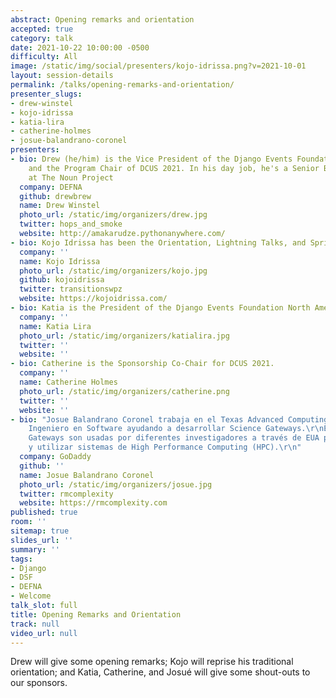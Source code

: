 ```yaml
---
abstract: Opening remarks and orientation
accepted: true
category: talk
date: 2021-10-22 10:00:00 -0500
difficulty: All
image: /static/img/social/presenters/kojo-idrissa.png?v=2021-10-01
layout: session-details
permalink: /talks/opening-remarks-and-orientation/
presenter_slugs:
- drew-winstel
- kojo-idrissa
- katia-lira
- catherine-holmes
- josue-balandrano-coronel
presenters:
- bio: Drew (he/him) is the Vice President of the Django Events Foundation North America
    and the Program Chair of DCUS 2021. In his day job, he's a Senior Backend Engineer
    at The Noun Project
  company: DEFNA
  github: drewbrew
  name: Drew Winstel
  photo_url: /static/img/organizers/drew.jpg
  twitter: hops_and_smoke
  website: http://amakarudze.pythonanywhere.com/
- bio: Kojo Idrissa has been the Orientation, Lightning Talks, and Sprints Chair at DCUS for many years. This year, he's only doing the first one, but that doesn't mean he loves you any less.
  company: ''
  name: Kojo Idrissa
  photo_url: /static/img/organizers/kojo.jpg
  github: kojoidrissa
  twitter: transitionswpz
  website: https://kojoidrissa.com/
- bio: Katia is the President of the Django Events Foundation North America.
  company: ''
  name: Katia Lira
  photo_url: /static/img/organizers/katialira.jpg
  twitter: ''
  website: ''
- bio: Catherine is the Sponsorship Co-Chair for DCUS 2021.
  company: ''
  name: Catherine Holmes
  photo_url: /static/img/organizers/catherine.png
  twitter: ''
  website: ''
- bio: "Josue Balandrano Coronel trabaja en el Texas Advanced Computing Center como
    Ingeniero en Software ayudando a desarrollar Science Gateways.\r\nEstas Science
    Gateways son usadas por diferentes investigadores a través de EUA para colaborar
    y utilizar sistemas de High Performance Computing (HPC).\r\n"
  company: GoDaddy
  github: ''
  name: Josue Balandrano Coronel
  photo_url: /static/img/organizers/josue.jpg
  twitter: rmcomplexity
  website: https://rmcomplexity.com
published: true
room: ''
sitemap: true
slides_url: ''
summary: ''
tags:
- Django
- DSF
- DEFNA
- Welcome
talk_slot: full
title: Opening Remarks and Orientation
track: null
video_url: null
---
```


Drew will give some opening remarks; Kojo will reprise his traditional orientation; and Katia, Catherine, and Josué will give some shout-outs to our sponsors.
